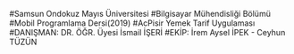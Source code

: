 #Samsun Ondokuz Mayıs Üniversitesi
#Bilgisayar Mühendisliği Bölümü
#Mobil Programlama Dersi(2019)
#AcPisir Yemek Tarif Uygulaması
#DANIŞMAN: DR. ÖĞR. Üyesi İsmail İŞERİ
#EKİP: İrem Aysel İPEK - Ceyhun TÜZÜN

